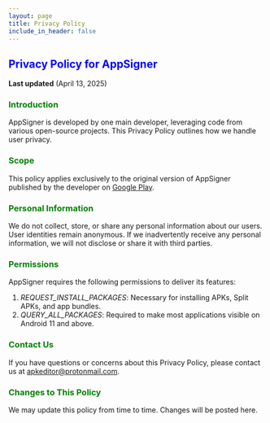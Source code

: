 ```yaml
---
layout: page
title: Privacy Policy
include_in_header: false
---
```


<h2 style="color: blue">Privacy Policy for AppSigner</h2>

**Last updated** (April 13, 2025)

<h3 style="color: green">Introduction</h3>

AppSigner is developed by one main developer, leveraging code from various open-source projects. This Privacy Policy outlines how we handle user privacy.

<h3 style="color: green">Scope</h3>

This policy applies exclusively to the original version of AppSigner published by the developer on <a href="https://play.google.com/store/apps/details?id=com.apk.appsigner" target="_blank">Google Play</a>.

<h3 style="color: green">Personal Information</h3>

We do not collect, store, or share any personal information about our users. User identities remain anonymous. If we inadvertently receive any personal information, we will not disclose or share it with third parties.

<h3 style="color: green">Permissions</h3>

AppSigner requires the following permissions to deliver its features:

1. *REQUEST_INSTALL_PACKAGES*: Necessary for installing APKs, Split APKs, and app bundles.
2. *QUERY_ALL_PACKAGES*: Required to make most applications visible on Android 11 and above.

<h3 style="color: green">Contact Us</h3>

If you have questions or concerns about this Privacy Policy, please contact us at <a href="mailto:apkeditor@protonmail.com">apkeditor@protonmail.com</a>.

<h3 style="color: green">Changes to This Policy</h3>

We may update this policy from time to time. Changes will be posted here.
